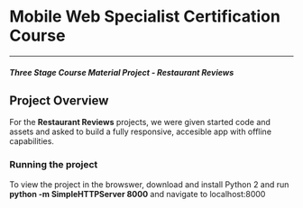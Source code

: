 # Mobile Web Specialist Certification Course
---
#### _Three Stage Course Material Project - Restaurant Reviews_

## Project Overview

For the **Restaurant Reviews** projects, we were given started code and assets and asked to build a fully responsive, accesible app with offline capabilities. 

### Running the project

To view the project in the browswer, download and install Python 2 and run 
**python -m SimpleHTTPServer 8000** and navigate to localhost:8000





